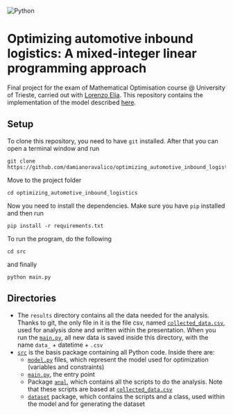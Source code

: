 ![Python](https://img.shields.io/badge/Python-3776AB?style=for-the-badge&logo=python&logoColor=white)

# Optimizing automotive inbound logistics: A mixed-integer linear programming approach

Final project for the exam of Mathematical Optimisation course @ University of Trieste, carried out
with [Lorenzo Elia](https://github.com/lorenzoelia).
This repository contains the implementation of the model
described [here](https://www.sciencedirect.com/science/article/abs/pii/S1366554522001259).

## Setup

To clone this repository, you need to have `git` installed. After that you can open a terminal window and run

```
git clone https://github.com/damianoravalico/optimizing_automotive_inbound_logistics
```

Move to the project folder

```
cd optimizing_automotive_inbound_logistics
```

Now you need to install the dependencies. Make sure you have `pip` installed and then run

```
pip install -r requirements.txt
```

To run the program, do the following

```
cd src
```

and finally

```
python main.py
```

## Directories

- The `results` directory contains all the data needed for the analysis. Thanks to git, the only file in it is the file
  csv,
  named [`collected_data.csv`](https://github.com/damianoravalico/optimizing_automotive_inbound_logistics/blob/master/results/collected_data.csv),
  used for analysis done and written within the presentation. When you run
  the [`main.py`](https://github.com/damianoravalico/optimizing_automotive_inbound_logistics/blob/master/src/main.py),
  all new data is saved inside this directory, with the name `data_` + datetime + `.csv`
- [`src`](https://github.com/damianoravalico/optimizing_automotive_inbound_logistics/tree/master/src) is the basis
  package containing all Python code. Inside there are:
    - [`model.py`](https://github.com/damianoravalico/optimizing_automotive_inbound_logistics/blob/master/src/model.py)
      files, which represent the model used for optimization (variables and constraints)
    - [`main.py`](https://github.com/damianoravalico/optimizing_automotive_inbound_logistics/blob/master/src/main.py),
      the entry point
    - Package [`anal`](https://github.com/damianoravalico/optimizing_automotive_inbound_logistics/tree/master/anal),
      which contains all the scripts to do the analysis. Note that these scripts are based
      at [`collected_data.csv`](https://github.com/damianoravalico/optimizing_automotive_inbound_logistics/blob/master/results/collected_data.csv)
    - [`dataset`](https://github.com/damianoravalico/optimizing_automotive_inbound_logistics/tree/master/dataset)
      package, which contains the scripts and a class, used within the model and for generating the dataset